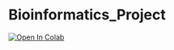 # Bioinformatics_Project

[![Open In Colab](https://colab.research.google.com/assets/colab-badge.svg)](https://colab.research.google.com/drive/1cfXL4QpyIu-LjG6_aDH7kcJLTltTgDRk)
